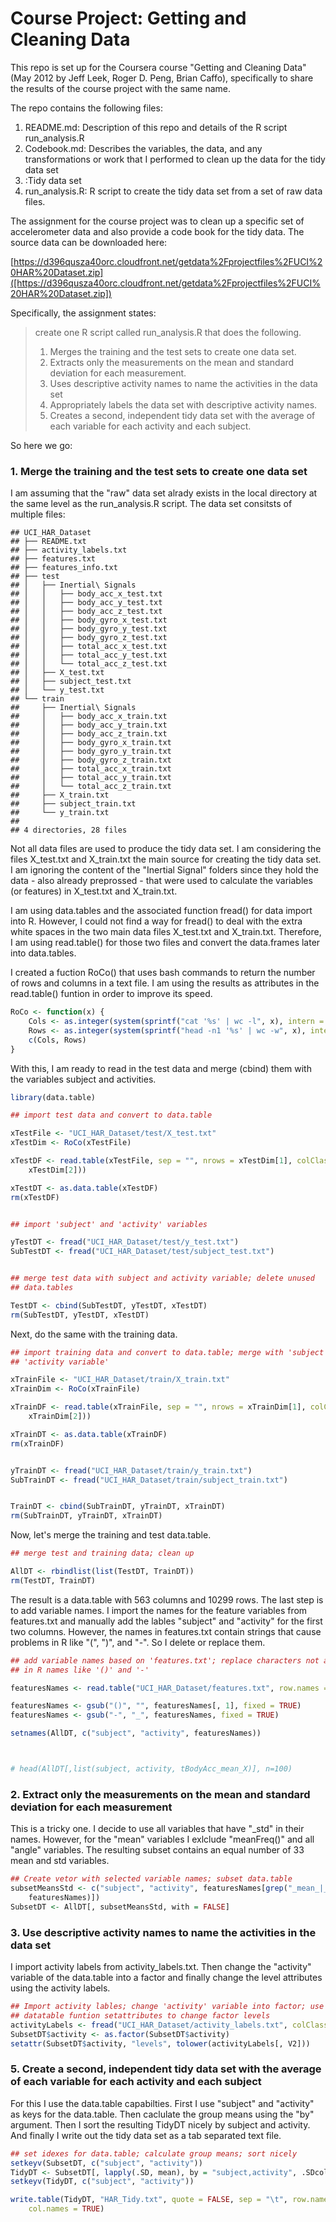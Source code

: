 # Course Project: Getting and Cleaning Data

This repo is set up for the Coursera course "Getting and Cleaning Data" (May 2012 by Jeff Leek, Roger D. Peng, Brian Caffo), specifically to share the results of the course project with the same name.

The repo contains the following files:

1. README.md: Description of this repo and details of the R script run_analysis.R
2. Codebook.md: Describes the variables, the data, and any transformations or work that I performed to clean up the data for the tidy data set
3. :Tidy data set
4. run_analysis.R: R script to create the tidy data set from a set of raw data files.


The assignment for the course project was to clean up a specific set of accelerometer data and also provide a code book for the tidy data. The source data can be downloaded here:

[https://d396qusza40orc.cloudfront.net/getdata%2Fprojectfiles%2FUCI%20HAR%20Dataset.zip]([https://d396qusza40orc.cloudfront.net/getdata%2Fprojectfiles%2FUCI%20HAR%20Dataset.zip])

Specifically, the assignment states:

> create one R script called run_analysis.R that does the following. 
> 
> 1. Merges the training and the test sets to create one data set.
> 2. Extracts only the measurements on the mean and standard deviation for each measurement. 
> 3. Uses descriptive activity names to name the activities in the data set
> 4. Appropriately labels the data set with descriptive activity names. 
> 5. Creates a second, independent tidy data set with the average of each variable for each activity and each subject. 

So here we go:




### 1. Merge the training and the test sets to create one data set

I am assuming that the "raw" data set alrady exists in the local directory at the same level as the run_analysis.R script. The data set consitsts of multiple files:


```
## UCI_HAR_Dataset
## ├── README.txt
## ├── activity_labels.txt
## ├── features.txt
## ├── features_info.txt
## ├── test
## │   ├── Inertial\ Signals
## │   │   ├── body_acc_x_test.txt
## │   │   ├── body_acc_y_test.txt
## │   │   ├── body_acc_z_test.txt
## │   │   ├── body_gyro_x_test.txt
## │   │   ├── body_gyro_y_test.txt
## │   │   ├── body_gyro_z_test.txt
## │   │   ├── total_acc_x_test.txt
## │   │   ├── total_acc_y_test.txt
## │   │   └── total_acc_z_test.txt
## │   ├── X_test.txt
## │   ├── subject_test.txt
## │   └── y_test.txt
## └── train
##     ├── Inertial\ Signals
##     │   ├── body_acc_x_train.txt
##     │   ├── body_acc_y_train.txt
##     │   ├── body_acc_z_train.txt
##     │   ├── body_gyro_x_train.txt
##     │   ├── body_gyro_y_train.txt
##     │   ├── body_gyro_z_train.txt
##     │   ├── total_acc_x_train.txt
##     │   ├── total_acc_y_train.txt
##     │   └── total_acc_z_train.txt
##     ├── X_train.txt
##     ├── subject_train.txt
##     └── y_train.txt
## 
## 4 directories, 28 files
```


Not all data files are used to produce the tidy data set. I am considering the files X_test.txt and X_train.txt the main source for creating the tidy data set. I am ignoring the content of the "Inertial Signal" folders since they hold the data - also already preprossed - that were used to calculate the variables (or features) in X_test.txt and X_train.txt.

I am using data.tables and the associated function fread() for data import into R. However, I could not find a way for fread() to deal with the extra white spaces in the two main data files X_test.txt and X_train.txt. Therefore, I am using read.table() for those two files and convert the data.frames later into data.tables. 

I created a fuction RoCo() that uses bash commands to return the number of rows and columns in a text file. I am using the results as attributes in the read.table() funtion in order to improve its speed.


```r
RoCo <- function(x) {
    Cols <- as.integer(system(sprintf("cat '%s' | wc -l", x), intern = TRUE))
    Rows <- as.integer(system(sprintf("head -n1 '%s' | wc -w", x), intern = TRUE))
    c(Cols, Rows)
}
```


With this, I am ready to read in the test data and merge (cbind) them with the variables subject and activities.


```r
library(data.table)

## import test data and convert to data.table

xTestFile <- "UCI_HAR_Dataset/test/X_test.txt"
xTestDim <- RoCo(xTestFile)

xTestDF <- read.table(xTestFile, sep = "", nrows = xTestDim[1], colClasses = rep("numeric", 
    xTestDim[2]))

xTestDT <- as.data.table(xTestDF)
rm(xTestDF)


## import 'subject' and 'activity' variables

yTestDT <- fread("UCI_HAR_Dataset/test/y_test.txt")
SubTestDT <- fread("UCI_HAR_Dataset/test/subject_test.txt")


## merge test data with subject and activity variable; delete unused
## data.tables

TestDT <- cbind(SubTestDT, yTestDT, xTestDT)
rm(SubTestDT, yTestDT, xTestDT)
```


Next, do the same with the training data.


```r
## import training data and convert to data.table; merge with 'subject' and
## 'activity variable'

xTrainFile <- "UCI_HAR_Dataset/train/X_train.txt"
xTrainDim <- RoCo(xTrainFile)

xTrainDF <- read.table(xTrainFile, sep = "", nrows = xTrainDim[1], colClasses = rep("numeric", 
    xTrainDim[2]))

xTrainDT <- as.data.table(xTrainDF)
rm(xTrainDF)


yTrainDT <- fread("UCI_HAR_Dataset/train/y_train.txt")
SubTrainDT <- fread("UCI_HAR_Dataset/train/subject_train.txt")


TrainDT <- cbind(SubTrainDT, yTrainDT, xTrainDT)
rm(SubTrainDT, yTrainDT, xTrainDT)
```


Now, let's merge the training and test data.table.


```r
## merge test and training data; clean up

AllDT <- rbindlist(list(TestDT, TrainDT))
rm(TestDT, TrainDT)
```


The result is a data.table with 563 columns and 10299 rows. The last step is to add variable names. I import the names for the feature variables from features.txt and manually add the lables "subject" and "activity" for the first two columns. However, the names in features.txt contain strings that cause problems in R like "(", ")", and "-". So I delete or replace them.


```r
## add variable names based on 'features.txt'; replace characters not allowed
## in R names like '()' and '-'

featuresNames <- read.table("UCI_HAR_Dataset/features.txt", row.names = 1, colClasses = "character")

featuresNames <- gsub("()", "", featuresNames[, 1], fixed = TRUE)
featuresNames <- gsub("-", "_", featuresNames, fixed = TRUE)

setnames(AllDT, c("subject", "activity", featuresNames))



# head(AllDT[,list(subject, activity, tBodyAcc_mean_X)], n=100)
```


### 2. Extract only the measurements on the mean and standard deviation for each measurement

This is a tricky one. I decide to use all variables that have "_std" in their names. However, for the "mean" variables I exlclude "meanFreq()" and all "angle" variables. The resulting subset contains an equal number of 33 mean and std variables.


```r
## Create vetor with selected variable names; subset data.table
subsetMeansStd <- c("subject", "activity", featuresNames[grep("_mean_|_mean$|_std", 
    featuresNames)])
SubsetDT <- AllDT[, subsetMeansStd, with = FALSE]
```


### 3. Use descriptive activity names to name the activities in the data set

I import activity labels from activity_labels.txt. Then change the "activity" variable of the data.table into a factor and finally change the level attributes using the activity labels.


```r
## Import activity lables; change 'activity' variable into factor; use the
## datatable funtion setattributes to change factor levels
activityLabels <- fread("UCI_HAR_Dataset/activity_labels.txt", colClasses = "factor")
SubsetDT$activity <- as.factor(SubsetDT$activity)
setattr(SubsetDT$activity, "levels", tolower(activityLabels[, V2]))
```



### 5. Create a second, independent tidy data set with the average of each variable for each activity and each subject

For this I use the data.table capabilties. First I use "subject" and "activity" as keys for the data.table. Then caclulate the group means using the "by" argument. Then I sort the resulting TidyDT nicely by subject and activity. And finally I write out the tidy data set as a tab separated text file.


```r
## set idexes for data.table; calculate group means; sort nicely
setkeyv(SubsetDT, c("subject", "activity"))
TidyDT <- SubsetDT[, lapply(.SD, mean), by = "subject,activity", .SDcols = 3:ncol(SubsetDT)]
setkeyv(TidyDT, c("subject", "activity"))

write.table(TidyDT, "HAR_Tidy.txt", quote = FALSE, sep = "\t", row.names = FALSE, 
    col.names = TRUE)
```


